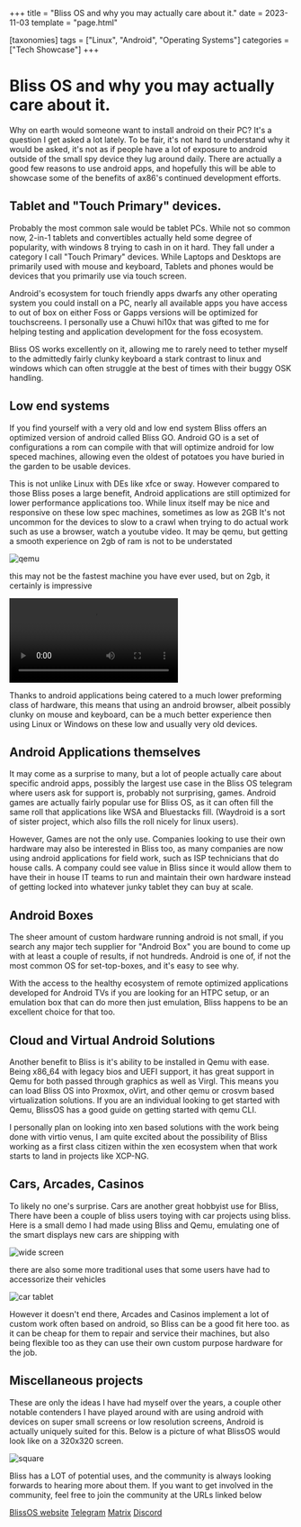+++
title = "Bliss OS and why you may actually care about it."
date = 2023-11-03
template = "page.html"

[taxonomies]
tags = ["Linux", "Android", "Operating Systems"]
categories = ["Tech Showcase"]
+++

# Bliss OS and why you may actually care about it.

Why on earth would someone want to install android on their PC? It's a question I get asked a lot lately. To be fair, it's not hard to understand why it would be asked, it's not as if people have a lot of exposure to android outside of the small spy device they lug around daily. There are actually a good few reasons to use android apps, and hopefully this will be able to showcase some of the benefits of ax86's continued development efforts. 

## Tablet and "Touch Primary" devices.

Probably the most common sale would be tablet PCs. While not so common now, 2-in-1 tablets and convertibles actually held some degree of popularity, with windows 8 trying to cash in on it hard. They fall under a category I call "Touch Primary" devices. While Laptops and Desktops are primarily used with mouse and keyboard, Tablets and phones would be devices that you primarily use via touch screen. 

Android's ecosystem for touch friendly apps dwarfs any other operating system you could install on a PC, nearly all available apps you have access to out of box on either Foss or Gapps versions will be optimized for touchscreens. I personally use a Chuwi hi10x that was gifted to me for helping testing and application development for the foss ecosystem. 

Bliss OS works excellently on it, allowing me to rarely need to tether myself to the admittedly fairly clunky keyboard a stark contrast to linux and windows which can often struggle at the best of times with their buggy OSK handling. 

## Low end systems 

If you find yourself with a very old and low end system Bliss offers an optimized version of android called Bliss GO. Android GO is a set of configurations a rom can compile with that will optimize android for low speced machines, allowing even the oldest of potatoes you have buried in the garden to be usable devices. 

This is not unlike Linux with DEs like xfce or sway. However compared to those Bliss poses a large benefit, Android applications are still optimized for lower performance applications too. While linux itself may be nice and responsive on these low spec machines, sometimes as low as 2GB It's not uncommon for the devices to slow to a crawl when trying to do actual work such as use a browser, watch a youtube video.  It may be qemu, but getting a smooth experience on 2gb of ram is not to be understated

![qemu](https://files.catbox.moe/4dnc9f.png)

this may not be the fastest machine you have ever used, but on 2gb, it certainly is impressive

<video src="https://files.catbox.moe/4n17z3.mp4" controls></video>
<!--iframe src="https://files.catbox.moe/4n17z3.mp4" frameBorder="0" allow="autoplay; picture-in-picture" allowfullscreen></iframe-->


Thanks to android applications being catered to a much lower preforming class of hardware, this means that using an android browser, albeit possibly clunky on mouse and keyboard, can be a much better experience then using Linux or Windows on these low and usually very old devices. 

## Android Applications themselves

It may come as a surprise to many, but a lot of people actually care about specific android apps, possibly the largest use case in the Bliss OS telegram where users ask for support is, probably not surprising, games. Android games are actually fairly popular use for Bliss OS, as it can often fill the same roll that applications like WSA and Bluestacks fill. (Waydroid is a sort of sister project, which also fills the roll nicely for linux users).  

However, Games are not the only use. Companies looking to use their own hardware may also be interested in Bliss too, as many companies are now using android applications for field work, such as ISP technicians that do house calls. A company could see value in Bliss since it would allow them to have their in house IT teams to run and maintain their own hardware instead of getting locked into whatever junky tablet they can buy at scale. 

## Android Boxes

The sheer amount of custom hardware running android is not small, if you search any major tech supplier for "Android Box" you are bound to come up with at least a couple of results, if not hundreds. Android is one of, if not the most common OS for set-top-boxes, and it's easy to see why.  

With the access to the healthy ecosystem of remote optimized applications developed for Android TVs if you are looking for an HTPC setup, or an emulation box that can do more then just emulation, Bliss happens to be an excellent choice for that too.  

## Cloud and Virtual Android Solutions

Another benefit to Bliss is it's ability to be installed in Qemu with ease. Being x86_64 with legacy bios and UEFI support, it has great support in Qemu for both passed through graphics as well as Virgl. This means you can load Bliss OS into Proxmox, oVirt, and other qemu or crosvm based virtualization solutions. If you are an individual looking to get started with Qemu, BlissOS has a good guide on getting started with qemu CLI.  

I personally plan on looking into xen based solutions with the work being done with virtio venus, I am quite excited about the possibility of Bliss working as a first class citizen within the xen ecosystem when that work starts to land in projects like XCP-NG.  


## Cars, Arcades, Casinos

To likely no one's surprise. Cars are another great hobbyist use for Bliss, There have been a couple of bliss users toying with car projects using bliss. Here is a small demo I had made using Bliss and Qemu, emulating one of the smart displays new cars are shipping with  

![wide screen](https://files.catbox.moe/dx26y7.jpg)

there are also some more traditional uses that some users have had to accessorize their vehicles

![car tablet](https://files.catbox.moe/vgrzev.jpg)

However it doesn't end there, Arcades and Casinos implement a lot of custom work often based on android, so Bliss can be a good fit here too. as it can be cheap for them to repair and service their machines, but also being flexible too as they can use their own custom purpose hardware for the job.  

## Miscellaneous projects

These are only the ideas I have had myself over the years, a couple other notable contenders I have played around with are using android with devices on super small screens or low resolution screens, Android is actually uniquely suited for this. Below is a picture of what BlissOS would look like on a 320x320 screen. 

![square](https://files.catbox.moe/hx8rpu.jpg)

Bliss has a LOT of potential uses, and the community is always looking forwards to hearing more about them. If you want to get involved in the community, feel free to join the community at the URLs linked below

 
[BlissOS website](https://blissos.org/)
[Telegram](https://t.me/blissx86)
[Matrix](https://matrix.to/#/#blissos:matrix.org)
[Discord](https://discord.com/invite/F9n5gbdNy2)


